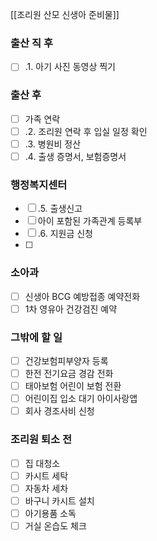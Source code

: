 [[조리원 산모 신생아 준비물]]

### 출산 직 후
- [ ] .1. 아기 사진 동영상 찍기

### 출산 후
- [ ] 가족 연락
- [ ] .2. 조리원 연락 후 입실 일정 확인
- [ ] .3. 병원비 정산
- [ ] .4. 출생 증명서, 보험증명서

### 행정복지센터
- [ ] .5. 출생신고
- [ ] 아이 포함된 가족관계 등록부
- [ ] .6. 지원금 신청
- [ ] 

### 소아과
- [ ] 신생아 BCG 예방접종 예약전화
- [ ] 1차 영유아 건강검진 예약

### 그밖에 할 일
- [ ] 건강보험피부양자 등록
- [ ] 한전 전기요금 경감 전화
- [ ] 태아보험 어린이 보험 전환
- [ ] 어린이집 입소 대기 아이사랑앱
- [ ] 회사 경조사비 신청

### 조리원 퇴소 전
- [ ] 집 대청소
- [ ] 카시트 세탁
- [ ] 자동차 세차
- [ ] 바구니 카시트 설치
- [ ] 아기용품 소독
- [ ] 거실 온습도 체크